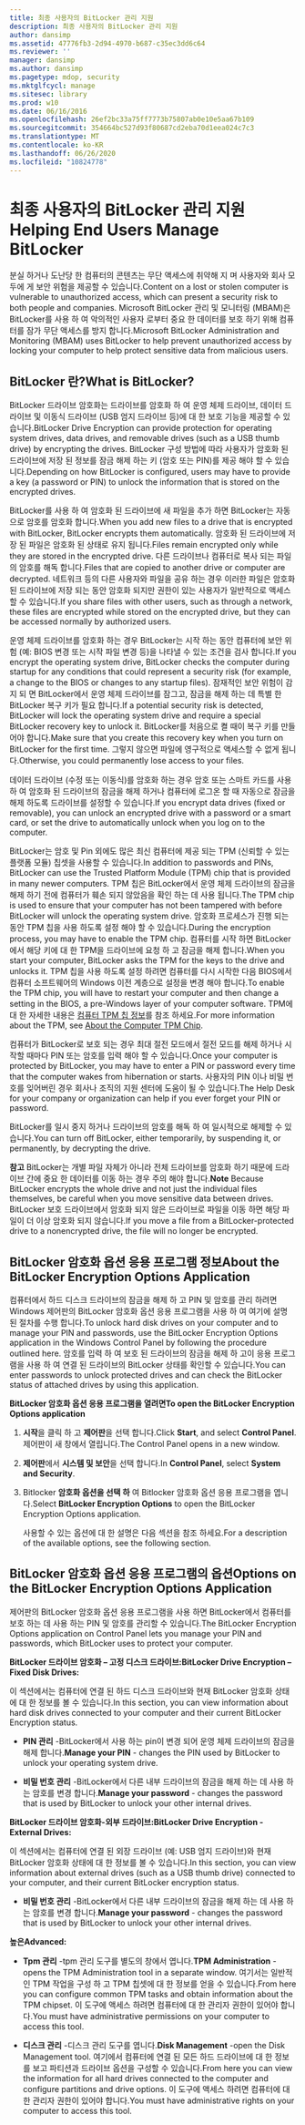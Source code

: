 ```yaml
---
title: 최종 사용자의 BitLocker 관리 지원
description: 최종 사용자의 BitLocker 관리 지원
author: dansimp
ms.assetid: 47776fb3-2d94-4970-b687-c35ec3dd6c64
ms.reviewer: ''
manager: dansimp
ms.author: dansimp
ms.pagetype: mdop, security
ms.mktglfcycl: manage
ms.sitesec: library
ms.prod: w10
ms.date: 06/16/2016
ms.openlocfilehash: 26ef2bc33a75ff7773b75807ab0e10e5aa67b109
ms.sourcegitcommit: 354664bc527d93f80687cd2eba70d1eea024c7c3
ms.translationtype: MT
ms.contentlocale: ko-KR
ms.lasthandoff: 06/26/2020
ms.locfileid: "10824778"
---
```

# <span data-ttu-id="76745-103">최종 사용자의 BitLocker 관리 지원</span><span class="sxs-lookup"><span data-stu-id="76745-103">Helping End Users Manage BitLocker</span></span>


<span data-ttu-id="76745-104">분실 하거나 도난당 한 컴퓨터의 콘텐츠는 무단 액세스에 취약해 지 며 사용자와 회사 모두에 게 보안 위험을 제공할 수 있습니다.</span><span class="sxs-lookup"><span data-stu-id="76745-104">Content on a lost or stolen computer is vulnerable to unauthorized access, which can present a security risk to both people and companies.</span></span> <span data-ttu-id="76745-105">Microsoft BitLocker 관리 및 모니터링 (MBAM)은 BitLocker를 사용 하 여 악의적인 사용자 로부터 중요 한 데이터를 보호 하기 위해 컴퓨터를 잠가 무단 액세스를 방지 합니다.</span><span class="sxs-lookup"><span data-stu-id="76745-105">Microsoft BitLocker Administration and Monitoring (MBAM) uses BitLocker to help prevent unauthorized access by locking your computer to help protect sensitive data from malicious users.</span></span>

## <span data-ttu-id="76745-106">BitLocker 란?</span><span class="sxs-lookup"><span data-stu-id="76745-106">What is BitLocker?</span></span>


<span data-ttu-id="76745-107">BitLocker 드라이브 암호화는 드라이브를 암호화 하 여 운영 체제 드라이브, 데이터 드라이브 및 이동식 드라이브 (USB 엄지 드라이브 등)에 대 한 보호 기능을 제공할 수 있습니다.</span><span class="sxs-lookup"><span data-stu-id="76745-107">BitLocker Drive Encryption can provide protection for operating system drives, data drives, and removable drives (such as a USB thumb drive) by encrypting the drives.</span></span> <span data-ttu-id="76745-108">BitLocker 구성 방법에 따라 사용자가 암호화 된 드라이브에 저장 된 정보를 잠금 해제 하는 키 (암호 또는 PIN)를 제공 해야 할 수 있습니다.</span><span class="sxs-lookup"><span data-stu-id="76745-108">Depending on how BitLocker is configured, users may have to provide a key (a password or PIN) to unlock the information that is stored on the encrypted drives.</span></span>

<span data-ttu-id="76745-109">BitLocker를 사용 하 여 암호화 된 드라이브에 새 파일을 추가 하면 BitLocker는 자동으로 암호를 암호화 합니다.</span><span class="sxs-lookup"><span data-stu-id="76745-109">When you add new files to a drive that is encrypted with BitLocker, BitLocker encrypts them automatically.</span></span> <span data-ttu-id="76745-110">암호화 된 드라이브에 저장 된 파일은 암호화 된 상태로 유지 됩니다.</span><span class="sxs-lookup"><span data-stu-id="76745-110">Files remain encrypted only while they are stored in the encrypted drive.</span></span> <span data-ttu-id="76745-111">다른 드라이브나 컴퓨터로 복사 되는 파일의 암호를 해독 합니다.</span><span class="sxs-lookup"><span data-stu-id="76745-111">Files that are copied to another drive or computer are decrypted.</span></span> <span data-ttu-id="76745-112">네트워크 등의 다른 사용자와 파일을 공유 하는 경우 이러한 파일은 암호화 된 드라이브에 저장 되는 동안 암호화 되지만 권한이 있는 사용자가 일반적으로 액세스할 수 있습니다.</span><span class="sxs-lookup"><span data-stu-id="76745-112">If you share files with other users, such as through a network, these files are encrypted while stored on the encrypted drive, but they can be accessed normally by authorized users.</span></span>

<span data-ttu-id="76745-113">운영 체제 드라이브를 암호화 하는 경우 BitLocker는 시작 하는 동안 컴퓨터에 보안 위험 (예: BIOS 변경 또는 시작 파일 변경 등)을 나타낼 수 있는 조건을 검사 합니다.</span><span class="sxs-lookup"><span data-stu-id="76745-113">If you encrypt the operating system drive, BitLocker checks the computer during startup for any conditions that could represent a security risk (for example, a change to the BIOS or changes to any startup files).</span></span> <span data-ttu-id="76745-114">잠재적인 보안 위험이 감지 되 면 BitLocker에서 운영 체제 드라이브를 잠그고, 잠금을 해제 하는 데 특별 한 BitLocker 복구 키가 필요 합니다.</span><span class="sxs-lookup"><span data-stu-id="76745-114">If a potential security risk is detected, BitLocker will lock the operating system drive and require a special BitLocker recovery key to unlock it.</span></span> <span data-ttu-id="76745-115">BitLocker를 처음으로 켤 때이 복구 키를 만들어야 합니다.</span><span class="sxs-lookup"><span data-stu-id="76745-115">Make sure that you create this recovery key when you turn on BitLocker for the first time.</span></span> <span data-ttu-id="76745-116">그렇지 않으면 파일에 영구적으로 액세스할 수 없게 됩니다.</span><span class="sxs-lookup"><span data-stu-id="76745-116">Otherwise, you could permanently lose access to your files.</span></span>

<span data-ttu-id="76745-117">데이터 드라이브 (수정 또는 이동식)를 암호화 하는 경우 암호 또는 스마트 카드를 사용 하 여 암호화 된 드라이브의 잠금을 해제 하거나 컴퓨터에 로그온 할 때 자동으로 잠금을 해제 하도록 드라이브를 설정할 수 있습니다.</span><span class="sxs-lookup"><span data-stu-id="76745-117">If you encrypt data drives (fixed or removable), you can unlock an encrypted drive with a password or a smart card, or set the drive to automatically unlock when you log on to the computer.</span></span>

<span data-ttu-id="76745-118">BitLocker는 암호 및 Pin 외에도 많은 최신 컴퓨터에 제공 되는 TPM (신뢰할 수 있는 플랫폼 모듈) 칩셋을 사용할 수 있습니다.</span><span class="sxs-lookup"><span data-stu-id="76745-118">In addition to passwords and PINs, BitLocker can use the Trusted Platform Module (TPM) chip that is provided in many newer computers.</span></span> <span data-ttu-id="76745-119">TPM 칩은 BitLocker에서 운영 체제 드라이브의 잠금을 해제 하기 전에 컴퓨터가 훼손 되지 않았음을 확인 하는 데 사용 됩니다.</span><span class="sxs-lookup"><span data-stu-id="76745-119">The TPM chip is used to ensure that your computer has not been tampered with before BitLocker will unlock the operating system drive.</span></span> <span data-ttu-id="76745-120">암호화 프로세스가 진행 되는 동안 TPM 칩을 사용 하도록 설정 해야 할 수 있습니다.</span><span class="sxs-lookup"><span data-stu-id="76745-120">During the encryption process, you may have to enable the TPM chip.</span></span> <span data-ttu-id="76745-121">컴퓨터를 시작 하면 BitLocker에서 해당 키에 대 한 TPM을 드라이브에 요청 하 고 잠금을 해제 합니다.</span><span class="sxs-lookup"><span data-stu-id="76745-121">When you start your computer, BitLocker asks the TPM for the keys to the drive and unlocks it.</span></span> <span data-ttu-id="76745-122">TPM 칩을 사용 하도록 설정 하려면 컴퓨터를 다시 시작한 다음 BIOS에서 컴퓨터 소프트웨어의 Windows 이전 계층으로 설정을 변경 해야 합니다.</span><span class="sxs-lookup"><span data-stu-id="76745-122">To enable the TPM chip, you will have to restart your computer and then change a setting in the BIOS, a pre-Windows layer of your computer software.</span></span> <span data-ttu-id="76745-123">TPM에 대 한 자세한 내용은 [컴퓨터 TPM 칩 정보](about-the-computer-tpm-chip.md)를 참조 하세요.</span><span class="sxs-lookup"><span data-stu-id="76745-123">For more information about the TPM, see [About the Computer TPM Chip](about-the-computer-tpm-chip.md).</span></span>

<span data-ttu-id="76745-124">컴퓨터가 BitLocker로 보호 되는 경우 최대 절전 모드에서 절전 모드를 해제 하거나 시작할 때마다 PIN 또는 암호를 입력 해야 할 수 있습니다.</span><span class="sxs-lookup"><span data-stu-id="76745-124">Once your computer is protected by BitLocker, you may have to enter a PIN or password every time that the computer wakes from hibernation or starts.</span></span> <span data-ttu-id="76745-125">사용자의 PIN 이나 비밀 번호를 잊어버린 경우 회사나 조직의 지원 센터에 도움이 될 수 있습니다.</span><span class="sxs-lookup"><span data-stu-id="76745-125">The Help Desk for your company or organization can help if you ever forget your PIN or password.</span></span>

<span data-ttu-id="76745-126">BitLocker를 일시 중지 하거나 드라이브의 암호를 해독 하 여 일시적으로 해제할 수 있습니다.</span><span class="sxs-lookup"><span data-stu-id="76745-126">You can turn off BitLocker, either temporarily, by suspending it, or permanently, by decrypting the drive.</span></span>

<span data-ttu-id="76745-127">**참고**  BitLocker는 개별 파일 자체가 아니라 전체 드라이브를 암호화 하기 때문에 드라이브 간에 중요 한 데이터를 이동 하는 경우 주의 해야 합니다.</span><span class="sxs-lookup"><span data-stu-id="76745-127">**Note** Because BitLocker encrypts the whole drive and not just the individual files themselves, be careful when you move sensitive data between drives.</span></span> <span data-ttu-id="76745-128">BitLocker 보호 드라이브에서 암호화 되지 않은 드라이브로 파일을 이동 하면 해당 파일이 더 이상 암호화 되지 않습니다.</span><span class="sxs-lookup"><span data-stu-id="76745-128">If you move a file from a BitLocker-protected drive to a nonencrypted drive, the file will no longer be encrypted.</span></span>

 

## <span data-ttu-id="76745-129">BitLocker 암호화 옵션 응용 프로그램 정보</span><span class="sxs-lookup"><span data-stu-id="76745-129">About the BitLocker Encryption Options Application</span></span>


<span data-ttu-id="76745-130">컴퓨터에서 하드 디스크 드라이브의 잠금을 해제 하 고 PIN 및 암호를 관리 하려면 Windows 제어판의 BitLocker 암호화 옵션 응용 프로그램을 사용 하 여 여기에 설명 된 절차를 수행 합니다.</span><span class="sxs-lookup"><span data-stu-id="76745-130">To unlock hard disk drives on your computer and to manage your PIN and passwords, use the BitLocker Encryption Options application in the Windows Control Panel by following the procedure outlined here.</span></span> <span data-ttu-id="76745-131">암호를 입력 하 여 보호 된 드라이브의 잠금을 해제 하 고이 응용 프로그램을 사용 하 여 연결 된 드라이브의 BitLocker 상태를 확인할 수 있습니다.</span><span class="sxs-lookup"><span data-stu-id="76745-131">You can enter passwords to unlock protected drives and can check the BitLocker status of attached drives by using this application.</span></span>

**<span data-ttu-id="76745-132">BitLocker 암호화 옵션 응용 프로그램을 열려면</span><span class="sxs-lookup"><span data-stu-id="76745-132">To open the BitLocker Encryption Options application</span></span>**

1.  <span data-ttu-id="76745-133">**시작**을 클릭 하 고 **제어판**을 선택 합니다.</span><span class="sxs-lookup"><span data-stu-id="76745-133">Click **Start**, and select **Control Panel**.</span></span> <span data-ttu-id="76745-134">제어판이 새 창에서 열립니다.</span><span class="sxs-lookup"><span data-stu-id="76745-134">The Control Panel opens in a new window.</span></span>

2.  <span data-ttu-id="76745-135">**제어판**에서 **시스템 및 보안**을 선택 합니다.</span><span class="sxs-lookup"><span data-stu-id="76745-135">In **Control Panel**, select **System and Security**.</span></span>

3.  <span data-ttu-id="76745-136">Bitlocker **암호화 옵션을 선택 하** 여 Bitlocker 암호화 옵션 응용 프로그램을 엽니다.</span><span class="sxs-lookup"><span data-stu-id="76745-136">Select **BitLocker Encryption Options** to open the BitLocker Encryption Options application.</span></span>

    <span data-ttu-id="76745-137">사용할 수 있는 옵션에 대 한 설명은 다음 섹션을 참조 하세요.</span><span class="sxs-lookup"><span data-stu-id="76745-137">For a description of the available options, see the following section.</span></span>

## <span data-ttu-id="76745-138">BitLocker 암호화 옵션 응용 프로그램의 옵션</span><span class="sxs-lookup"><span data-stu-id="76745-138">Options on the BitLocker Encryption Options Application</span></span>


<span data-ttu-id="76745-139">제어판의 BitLocker 암호화 옵션 응용 프로그램을 사용 하면 BitLocker에서 컴퓨터를 보호 하는 데 사용 하는 PIN 및 암호를 관리할 수 있습니다.</span><span class="sxs-lookup"><span data-stu-id="76745-139">The BitLocker Encryption Options application on Control Panel lets you manage your PIN and passwords, which BitLocker uses to protect your computer.</span></span>

**<span data-ttu-id="76745-140">BitLocker 드라이브 암호화 – 고정 디스크 드라이브:</span><span class="sxs-lookup"><span data-stu-id="76745-140">BitLocker Drive Encryption – Fixed Disk Drives:</span></span>**

<span data-ttu-id="76745-141">이 섹션에서는 컴퓨터에 연결 된 하드 디스크 드라이브와 현재 BitLocker 암호화 상태에 대 한 정보를 볼 수 있습니다.</span><span class="sxs-lookup"><span data-stu-id="76745-141">In this section, you can view information about hard disk drives connected to your computer and their current BitLocker Encryption status.</span></span>

-   <span data-ttu-id="76745-142">**PIN 관리** -BitLocker에서 사용 하는 pin이 변경 되어 운영 체제 드라이브의 잠금을 해제 합니다.</span><span class="sxs-lookup"><span data-stu-id="76745-142">**Manage your PIN** - changes the PIN used by BitLocker to unlock your operating system drive.</span></span>

-   <span data-ttu-id="76745-143">**비밀 번호 관리** -BitLocker에서 다른 내부 드라이브의 잠금을 해제 하는 데 사용 하는 암호를 변경 합니다.</span><span class="sxs-lookup"><span data-stu-id="76745-143">**Manage your password** - changes the password that is used by BitLocker to unlock your other internal drives.</span></span>

**<span data-ttu-id="76745-144">BitLocker 드라이브 암호화-외부 드라이브:</span><span class="sxs-lookup"><span data-stu-id="76745-144">BitLocker Drive Encryption - External Drives:</span></span>**

<span data-ttu-id="76745-145">이 섹션에서는 컴퓨터에 연결 된 외장 드라이브 (예: USB 엄지 드라이브)와 현재 BitLocker 암호화 상태에 대 한 정보를 볼 수 있습니다.</span><span class="sxs-lookup"><span data-stu-id="76745-145">In this section, you can view information about external drives (such as a USB thumb drive) connected to your computer, and their current BitLocker encryption status.</span></span>

-   <span data-ttu-id="76745-146">**비밀 번호 관리** -BitLocker에서 다른 내부 드라이브의 잠금을 해제 하는 데 사용 하는 암호를 변경 합니다.</span><span class="sxs-lookup"><span data-stu-id="76745-146">**Manage your password** - changes the password that is used by BitLocker to unlock your other internal drives.</span></span>

**<span data-ttu-id="76745-147">높은</span><span class="sxs-lookup"><span data-stu-id="76745-147">Advanced:</span></span>**

-   <span data-ttu-id="76745-148">**Tpm 관리** -tpm 관리 도구를 별도의 창에서 엽니다.</span><span class="sxs-lookup"><span data-stu-id="76745-148">**TPM Administration** - opens the TPM Administration tool in a separate window.</span></span> <span data-ttu-id="76745-149">여기서는 일반적인 TPM 작업을 구성 하 고 TPM 칩셋에 대 한 정보를 얻을 수 있습니다.</span><span class="sxs-lookup"><span data-stu-id="76745-149">From here you can configure common TPM tasks and obtain information about the TPM chipset.</span></span> <span data-ttu-id="76745-150">이 도구에 액세스 하려면 컴퓨터에 대 한 관리자 권한이 있어야 합니다.</span><span class="sxs-lookup"><span data-stu-id="76745-150">You must have administrative permissions on your computer to access this tool.</span></span>

-   <span data-ttu-id="76745-151">**디스크 관리** -디스크 관리 도구를 엽니다.</span><span class="sxs-lookup"><span data-stu-id="76745-151">**Disk Management** -open the Disk Management tool.</span></span> <span data-ttu-id="76745-152">여기에서 컴퓨터에 연결 된 모든 하드 드라이브에 대 한 정보를 보고 파티션과 드라이브 옵션을 구성할 수 있습니다.</span><span class="sxs-lookup"><span data-stu-id="76745-152">From here you can view the information for all hard drives connected to the computer and configure partitions and drive options.</span></span> <span data-ttu-id="76745-153">이 도구에 액세스 하려면 컴퓨터에 대 한 관리자 권한이 있어야 합니다.</span><span class="sxs-lookup"><span data-stu-id="76745-153">You must have administrative rights on your computer to access this tool.</span></span>

 

 





